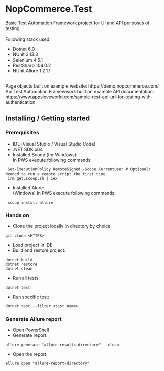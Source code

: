 # NopCommerce.Test

 Basic Test Automation Framework project for UI and API purposes of testing.<br />
 <br />
 Following stack used:
 - Dotnet 6.0
 - NUnit 3.13.3
 - Selenium 4.5.1
 - RestSharp 108.0.2
 - NUnit.Allure 1.2.1.1
 <br />
 Page objects built on example website: https://demo.nopcommerce.com/<br />
 Api Test Automation Framewwork built on example API documentation: <br />
 https://www.appsloveworld.com/sample-rest-api-url-for-testing-with-authentication.
 
 ## Installing / Getting started

 ### Prerequisites
- IDE (Visual Studio / Visual Studio Code)
- .NET SDK x64
- Installed Scoop (for Windows): <br />
In PWS execute following commands:
```shell
 Set-ExecutionPolicy RemoteSigned -Scope CurrentUser # Optional: Needed to run a remote script the first time
 irm get.scoop.sh | iex
```
- Installed Alure: <br />
(Windows) In PWS execute following commands:
```shell
 scoop install allure
```

### Hands on
- Clone the project locally in directory by choice
```shell
git clone <HTTPS>
```
- Load project in IDE
- Build and restore project:
```Shell
dotnet build
dotnet restore
dotnet clean
```
- Run all tests:
```Shell
dotnet test
```
- Run specific test:
```Shell
dotnet test --filter <test_name>
```
 
 ### Generate Allure report
 - Open PowerShell
 - Generate report:
```shell
allure generate "allure-results-directory" --clean
```
- Open the report:
```shell
allure open "allure-report-directory"
```
